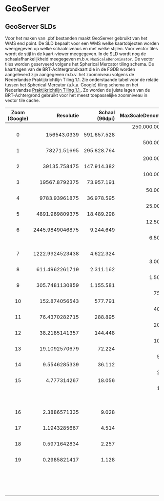# GeoServer

## GeoServer SLDs

Voor het maken van .pbf bestanden maakt GeoServer gebruikt van het WMS end point. De SLD bepaalt voor een WMS welke kaartobjecten worden weergegeven op welke schaalniveaus en met welke stijlen. Voor vector tiles wordt de stijl in de kaart-viewer meegegeven. In de SLD wordt nog de schaalafhankelijkheid meegegeven m.b.v. `MaxScaleDenominator`. De vector tiles worden geserveerd volgens het Spherical Mercator tiling schema. De kaartlagen van de BRT-Achtergrondkaart die in de FGDB worden aangeleverd zijn aangegeven m.b.v. het zoomniveau volgens de Nederlandse Praktijkrichtlijn Tiling 1.1. Zie onderstaande tabel voor de relatie tussen het Spherical Mercator (a.k.a. Google) tiling schema en het Nederlandse [Praktijkrichtlijn Tiling 1.1.](http://www.geonovum.nl/wegwijzer/standaarden/praktijkrichtlijn-tiling-11). Zo worden de juiste lagen van de BRT-Achtergrond gebruikt voor het meest toepasselijke zoomniveau in vector tile cache.

| Zoom (Google) | Resolutie       | Schaal (96dpi) | MaxScaleDenominator | Zoom (RD) | Resolution | Schaal (96 dpi)|
|:-------------:|----------------:|---------------:|--------------------:|:---------:|-----------:|---------------:|
|               |                 |                | 250.000.000.000     |           |            |                |
| 0             | 156543.0339     | 591.657.528    |                     |           |            |                |
|               |                 |                | 500.000.000         |           |            |                |
| 1             | 78271.51695     | 295.828.764    |                     |           |            |                |
|               |                 |                | 200.000.000         |           |            |                |
| 2             | 39135.758475    | 147.914.382    |                     |           |            |                |
|               |                 |                | 100.000.000         |           |            |                |
| 3             | 19567.8792375   | 73.957.191     |                     |           |            |                |
|               |                 |                | 50.000.000          |           |            |                |
| 4             | 9783.93961875   | 36.978.595     |                     |           |            |                |
|               |                 |                | 25.000.000          |           |            |                |
| 5             | 4891.969809375  | 18.489.298     |                     |           |            |                |
|               |                 |                | 12.500.000          |           |            |                |
| 6             | 2445.9849046875 | 9.244.649      |                     | 0         | 3440.64    | 12.288.000     |
|               |                 |                | 6.500.000           |           |            |                |
|               |                 |                |                     | 1         | 1720.32    | 6.144.000      |
| 7             | 1222.9924523438 | 4.622.324      |                     | 2         | 860.16     | 3.072.000      |
|               |                 |                | 3.000.000           |           |            |                |
| 8             | 611.4962261719  | 2.311.162      |                     | 3         | 430.08     | 1.536.000      |
|               |                 |                | 1.500.000           |           |            |                |
| 9             | 305.7481130859  | 1.155.581      |                     | 4         | 215.04     | 768.000        |
|               |                 |                | 750.000             |           |            |                |
| 10            | 152.874056543   | 577.791        |                     |           |            |                |
|               |                 |                | 400.000             |           |            |                |
| 11            | 76.4370282715   | 288.895        |                     | 5         | 107.52     | 384.000        |
|               |                 |                | 200.000             |           |            |                |
| 12            | 38.2185141357   | 144.448        |                     | 6         | 53.76      | 192.000        |
|               |                 |                | 100.000             |           |            |                |
| 13            | 19.1092570679   | 72.224         |                     | 7         | 26.88      | 96.000         |
|               |                 |                | 50.000              |           |            |                |
| 14            | 9.5546285339    | 36.112         |                     | 8         | 13.44      | 48.000         |
|               |                 |                | 25.000              |           |            |                |
| 15            | 4.777314267     | 18.056         |                     | 9         | 6.72       | 24.000         |
|               |                 |                | 12.500              |           |            |                |
|               |                 |                |                     | 10        | 3.36       | 12.000         |
|               |                 |                | 8.000               |           |            |                |
| 16            | 2.3886571335    | 9.028          |                     | 11        | 1.68       | 6.000          |
|               |                 |                | 5.000               |           |            |                |
| 17            | 1.1943285667    | 4.514          |                     | 12        | 0.84       | 3.000          |
|               |                 |                | 2.500               |           |            |                |
| 18            | 0.5971642834    | 2.257          |                     | 13        | 0.42       | 1.500          |
|               |                 |                | 1.250               |           |            |                |
| 19            | 0.2985821417    | 1.128          |                     | 14        | 0.21       | 750            |
|               |                 |                | 500                 |           |            |                |
|               |                 |                |                     | 15        | 0.105      | 375            |
|               |                 |                | 250                 |           |            |                |
|               |                 |                |                     | 16        | 0.0525     | 188            |


